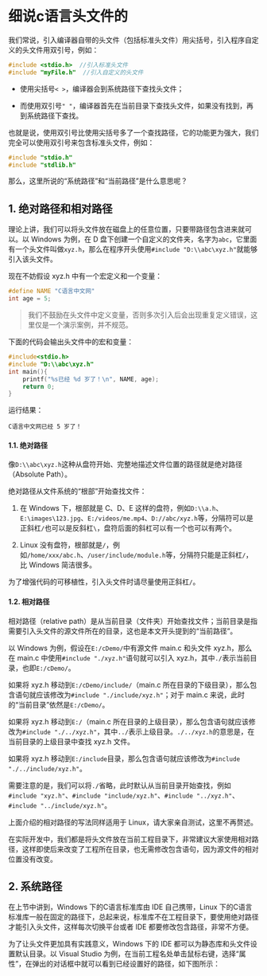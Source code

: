 # 细说c语言头文件的

我们常说，引入编译器自带的头文件（包括标准头文件）用尖括号，引入程序自定义的头文件用双引号，例如：

```c
#include <stdio.h>  //引入标准头文件
#include "myFile.h"  //引入自定义的头文件
```

- 使用尖括号`< >`，编译器会到系统路径下查找头文件；

- 而使用双引号`" "`，编译器首先在当前目录下查找头文件，如果没有找到，再到系统路径下查找。

也就是说，使用双引号比使用尖括号多了一个查找路径，它的功能更为强大，我们完全可以使用双引号来包含标准头文件，例如：

```c
#include "stdio.h"
#include "stdlib.h"
```

那么，这里所说的“系统路径”和“当前路径”是什么意思呢？

## 1. 绝对路径和相对路径

理论上讲，我们可以将头文件放在磁盘上的任意位置，只要带路径包含进来就可以。以 Windows 为例，在 D 盘下创建一个自定义的文件夹，名字为`abc`，它里面有一个头文件叫做`xyz.h`，那么在程序开头使用`#include "D:\\abc\xyz.h"`就能够引入该头文件。

现在不妨假设 xyz.h 中有一个宏定义和一个变量：

```c
#define NAME "C语言中文网"
int age = 5;
```

> 我们不鼓励在头文件中定义变量，否则多次引入后会出现重复定义错误，这里仅是一个演示案例，并不规范。

下面的代码会输出头文件中的宏和变量：

```c
#include<stdio.h>
#include "D:\\abc\xyz.h"
int main(){
    printf("%s已经 %d 岁了！\n", NAME, age);
    return 0;
}
```

运行结果：

```
C语言中文网已经 5 岁了！
```



#### 1.1. 绝对路径

像`D:\\abc\xyz.h`这种从盘符开始、完整地描述文件位置的路径就是绝对路径（Absolute Path）。

绝对路径从文件系统的“根部”开始查找文件：
1) 在 Windows 下，根部就是 C、D、E 这样的盘符，例如`D:\\a.h`、`E:\images\123.jpg`、`E:/videos/me.mp4`、`D://abc/xyz.h`等，分隔符可以是正斜杠`/`也可以是反斜杠`\`，盘符后面的斜杠可以有一个也可以有两个。

2) Linux 没有盘符，根部就是`/`，例如`/home/xxx/abc.h`、`/user/include/module.h`等，分隔符只能是正斜杠`/`，比 Windows 简洁很多。

为了增强代码的可移植性，引入头文件时请尽量使用正斜杠`/`。

#### 1.2. 相对路径

相对路径（relative path）是从当前目录（文件夹）开始查找文件；当前目录是指需要引入头文件的源文件所在的目录，这也是本文开头提到的“当前路径”。

以 Windows 为例，假设在`E:/cDemo/`中有源文件 main.c 和头文件 xyz.h，那么在 main.c 中使用`#include "./xyz.h"`语句就可以引入 xyz.h，其中`./`表示当前目录，也即`E:/cDemo/`。

如果将 xyz.h 移动到`E:/cDemo/include/`（main.c 所在目录的下级目录），那么包含语句就应该修改为`#include "./include/xyz.h"`；对于 main.c 来说，此时的“当前目录”依然是`E:/cDemo/`。

如果将 xyz.h 移动到`E:/`（main.c 所在目录的上级目录），那么包含语句就应该修改为`#include "./../xyz.h"`，其中`../`表示上级目录。`./../xyz.h`的意思是，在当前目录的上级目录中查找 xyz.h 文件。

如果将 xyz.h 移动到`E:/include`目录，那么包含语句就应该修改为`#include "./../include/xyz.h"`。

需要注意的是，我们可以将`./`省略，此时默认从当前目录开始查找，例如`#include "xyz.h"`、`#include "include/xyz.h"`、`#include "../xyz.h"`、`#include "../include/xyz.h"`。

上面介绍的相对路径的写法同样适用于 Linux，请大家亲自测试，这里不再赘述。

在实际开发中，我们都是将头文件放在当前工程目录下，非常建议大家使用相对路径，这样即使后来改变了工程所在目录，也无需修改包含语句，因为源文件的相对位置没有改变。

## 2. 系统路径

在上节中讲到，Windows 下的C语言标准库由 IDE 自己携带，Linux 下的C语言标准库一般在固定的路径下，总起来说，标准库不在工程目录下，要使用绝对路径才能引入头文件，这样每次切换平台或者 IDE 都要修改包含路径，非常不方便。

为了让头文件更加具有实践意义，Windows 下的 IDE 都可以为静态库和头文件设置默认目录。以 Visual Studio 为例，在当前工程名处单击鼠标右键，选择“属性”，在弹出的对话框中就可以看到已经设置好的路径，如下图所示：